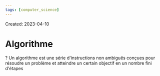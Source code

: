 ```yaml
---
tags: [computer_science] 
---
```

Created: 2023-04-10

# Algorithme
?
Un algorithme est une série d'instructions non ambiguës conçues pour résoudre un problème et atteindre un certain objectif en un nombre fini d'étapes